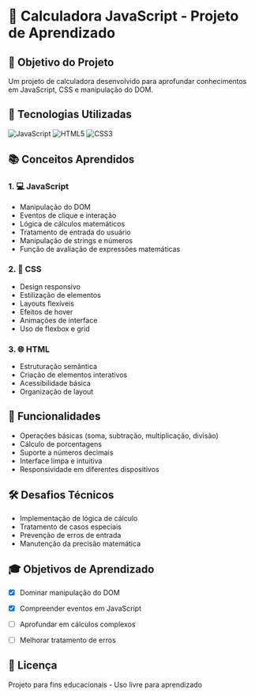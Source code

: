# 🧮 Calculadora JavaScript - Projeto de Aprendizado

## 🎯 Objetivo do Projeto
Um projeto de calculadora desenvolvido para aprofundar conhecimentos em JavaScript, CSS e manipulação do DOM.

## 🚀 Tecnologias Utilizadas
![JavaScript](https://img.shields.io/badge/JavaScript-F7DF1E?style=for-the-badge&logo=javascript&logoColor=black)
![HTML5](https://img.shields.io/badge/HTML5-E34F26?style=for-the-badge&logo=html5&logoColor=white)
![CSS3](https://img.shields.io/badge/CSS3-1572B6?style=for-the-badge&logo=css3&logoColor=white)

## 📚 Conceitos Aprendidos

### 1. 💻 JavaScript
- Manipulação do DOM
- Eventos de clique e interação
- Lógica de cálculos matemáticos
- Tratamento de entrada do usuário
- Manipulação de strings e números
- Função de avaliação de expressões matemáticas

### 2. 🎨 CSS
- Design responsivo
- Estilização de elementos
- Layouts flexíveis
- Efeitos de hover
- Animações de interface
- Uso de flexbox e grid

### 3. 🌐 HTML
- Estruturação semântica
- Criação de elementos interativos
- Acessibilidade básica
- Organização de layout

## 🧩 Funcionalidades
- Operações básicas (soma, subtração, multiplicação, divisão)
- Cálculo de porcentagens
- Suporte a números decimais
- Interface limpa e intuitiva
- Responsividade em diferentes dispositivos

## 🛠️ Desafios Técnicos
- Implementação de lógica de cálculo
- Tratamento de casos especiais
- Prevenção de erros de entrada
- Manutenção da precisão matemática

## 🎓 Objetivos de Aprendizado
- [x] Dominar manipulação do DOM
- [x] Compreender eventos em JavaScript
- [ ] Aprofundar em cálculos complexos
- [ ] Melhorar tratamento de erros


## 📄 Licença
Projeto para fins educacionais - Uso livre para aprendizado
